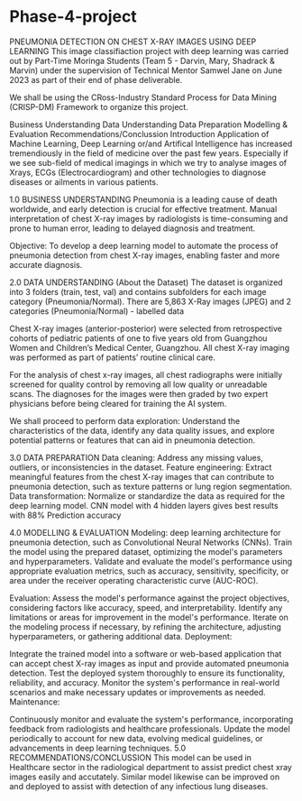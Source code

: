 # Phase-4-project
PNEUMONIA DETECTION ON CHEST X-RAY IMAGES USING DEEP LEARNING
This image classifiaction project with deep learning was carried out by Part-Time Moringa Students (Team 5 - Darvin, Mary, Shadrack & Marvin) under the supervision of Technical Mentor Samwel Jane on June 2023 as part of their end of phase deliverable.

We shall be using the CRoss-Industry Standard Process for Data Mining (CRISP-DM) Framework to organize this project.

Business Understanding
Data Understanding
Data Preparation
Modelling & Evaluation
Recommendations/Conclussion
Introduction
Application of Machine Learning, Deep Learning or/and Artifical Intelligence has increased tremendiously in the field of medicine over the past few years. Especially if we see sub-field of medical imagings in which we try to analyse images of Xrays, ECGs (Electrocardiogram) and other technologies to diagnose diseases or ailments in various patients.

1.0 BUSINESS UNDERSTANDING
Pneumonia is a leading cause of death worldwide, and early detection is crucial for effective treatment. Manual interpretation of chest X-ray images by radiologists is time-consuming and prone to human error, leading to delayed diagnosis and treatment.

Objective: To develop a deep learning model to automate the process of pneumonia detection from chest X-ray images, enabling faster and more accurate diagnosis.

2.0 DATA UNDERSTANDING (About the Dataset)
The dataset is organized into 3 folders (train, test, val) and contains subfolders for each image category (Pneumonia/Normal). There are 5,863 X-Ray images (JPEG) and 2 categories (Pneumonia/Normal) - labelled data

Chest X-ray images (anterior-posterior) were selected from retrospective cohorts of pediatric patients of one to five years old from Guangzhou Women and Children’s Medical Center, Guangzhou. All chest X-ray imaging was performed as part of patients’ routine clinical care.

For the analysis of chest x-ray images, all chest radiographs were initially screened for quality control by removing all low quality or unreadable scans. The diagnoses for the images were then graded by two expert physicians before being cleared for training the AI system.

We shall proceed to perform data exploration: Understand the characteristics of the data, identify any data quality issues, and explore potential patterns or features that can aid in pneumonia detection.

3.0 DATA PREPARATION
Data cleaning: Address any missing values, outliers, or inconsistencies in the dataset. Feature engineering: Extract meaningful features from the chest X-ray images that can contribute to pneumonia detection, such as texture patterns or lung region segmentation. Data transformation: Normalize or standardize the data as required for the deep learning model.
CNN model with 4 hidden layers gives best results with 88% Prediction accuracy

4.0 MODELLING & EVALUATION
Modeling: deep learning architecture for pneumonia detection, such as Convolutional Neural Networks (CNNs). Train the model using the prepared dataset, optimizing the model's parameters and hyperparameters. Validate and evaluate the model's performance using appropriate evaluation metrics, such as accuracy, sensitivity, specificity, or area under the receiver operating characteristic curve (AUC-ROC).

Evaluation: Assess the model's performance against the project objectives, considering factors like accuracy, speed, and interpretability. Identify any limitations or areas for improvement in the model's performance. Iterate on the modeling process if necessary, by refining the architecture, adjusting hyperparameters, or gathering additional data. Deployment:

Integrate the trained model into a software or web-based application that can accept chest X-ray images as input and provide automated pneumonia detection. Test the deployed system thoroughly to ensure its functionality, reliability, and accuracy. Monitor the system's performance in real-world scenarios and make necessary updates or improvements as needed. Maintenance:

Continuously monitor and evaluate the system's performance, incorporating feedback from radiologists and healthcare professionals. Update the model periodically to account for new data, evolving medical guidelines, or advancements in deep learning techniques.
5.0 RECOMMENDATIONS/CONCLUSSION
This model can be used in Healthcare sector in the radiological department to assist predict chest xray images easily and accutately. Similar model likewise can be improved on and deployed to assist with detection of any infectious lung diseases.
